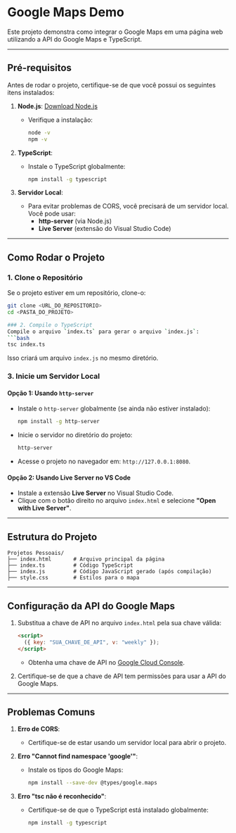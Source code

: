 # Google Maps Demo

Este projeto demonstra como integrar o Google Maps em uma página web utilizando a API do Google Maps e TypeScript.

---

## **Pré-requisitos**

Antes de rodar o projeto, certifique-se de que você possui os seguintes itens instalados:

1. **Node.js**: [Download Node.js](https://nodejs.org/)
   - Verifique a instalação:
     ```bash
     node -v
     npm -v
     ```

2. **TypeScript**:
   - Instale o TypeScript globalmente:
     ```bash
     npm install -g typescript
     ```

3. **Servidor Local**:
   - Para evitar problemas de CORS, você precisará de um servidor local. Você pode usar:
     - **http-server** (via Node.js)
     - **Live Server** (extensão do Visual Studio Code)

---

## **Como Rodar o Projeto**

### 1. Clone o Repositório
Se o projeto estiver em um repositório, clone-o:
```bash
git clone <URL_DO_REPOSITORIO>
cd <PASTA_DO_PROJETO>

### 2. Compile o TypeScript
Compile o arquivo `index.ts` para gerar o arquivo `index.js`:
```bash
tsc index.ts
```

Isso criará um arquivo `index.js` no mesmo diretório.

### 3. Inicie um Servidor Local
#### Opção 1: Usando `http-server`
- Instale o `http-server` globalmente (se ainda não estiver instalado):
  ```bash
  npm install -g http-server
  ```
- Inicie o servidor no diretório do projeto:
  ```bash
  http-server
  ```
- Acesse o projeto no navegador em: `http://127.0.0.1:8080`.

#### Opção 2: Usando Live Server no VS Code
- Instale a extensão **Live Server** no Visual Studio Code.
- Clique com o botão direito no arquivo `index.html` e selecione **"Open with Live Server"**.

---

## **Estrutura do Projeto**

```
Projetos Pessoais/
├── index.html       # Arquivo principal da página
├── index.ts         # Código TypeScript
├── index.js         # Código JavaScript gerado (após compilação)
├── style.css        # Estilos para o mapa
```

---

## **Configuração da API do Google Maps**

1. Substitua a chave de API no arquivo `index.html` pela sua chave válida:
   ```html
   <script>
     ({ key: "SUA_CHAVE_DE_API", v: "weekly" });
   </script>
   ```
   - Obtenha uma chave de API no [Google Cloud Console](https://console.cloud.google.com/).

2. Certifique-se de que a chave de API tem permissões para usar a API do Google Maps.

---

## **Problemas Comuns**

1. **Erro de CORS**:
   - Certifique-se de estar usando um servidor local para abrir o projeto.

2. **Erro "Cannot find namespace 'google'"**:
   - Instale os tipos do Google Maps:
     ```bash
     npm install --save-dev @types/google.maps
     ```

3. **Erro "tsc não é reconhecido"**:
   - Certifique-se de que o TypeScript está instalado globalmente:
     ```bash
     npm install -g typescript
     ```
